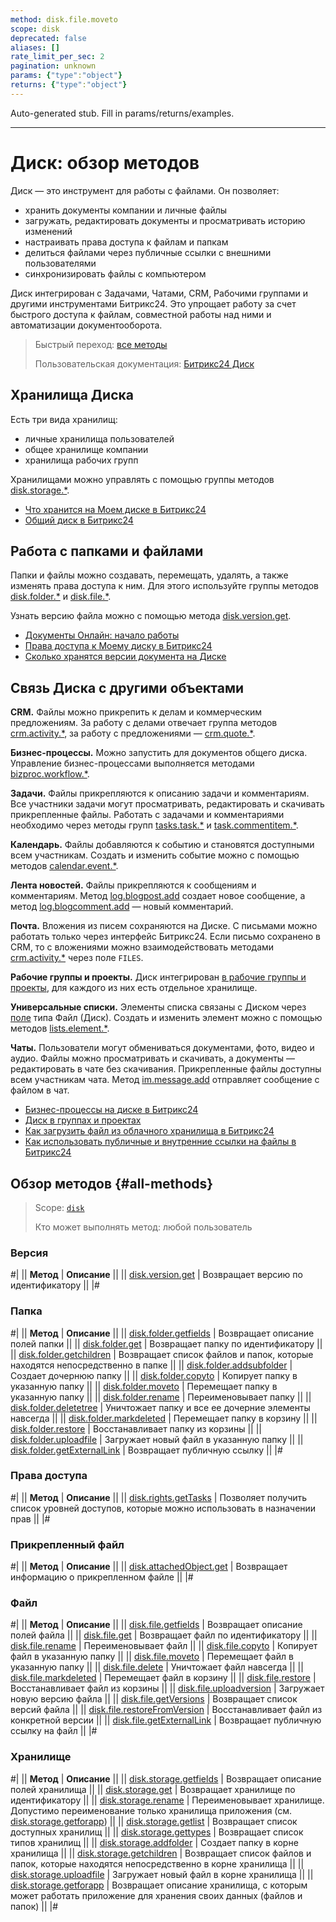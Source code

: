 ```yaml
---
method: disk.file.moveto
scope: disk
deprecated: false
aliases: []
rate_limit_per_sec: 2
pagination: unknown
params: {"type":"object"}
returns: {"type":"object"}
---
```


Auto-generated stub. Fill in params/returns/examples.

---

# Диск: обзор методов

Диск — это инструмент для работы с файлами. Он позволяет:

- хранить документы компании и личные файлы
- загружать, редактировать документы и просматривать историю изменений
- настраивать права доступа к файлам и папкам 
- делиться файлами через публичные ссылки с внешними пользователями
- синхронизировать файлы с компьютером

Диск интегрирован с Задачами, Чатами, CRM, Рабочими группами и другими инструментами Битрикс24. Это упрощает работу за счет быстрого доступа к файлам, совместной работы над ними и автоматизации документооборота.  

> Быстрый переход: [все методы](#all-methods) 
>
> Пользовательская документация: [Битрикс24 Диск](https://helpdesk.bitrix24.ru/open/20811344/)

## Хранилища Диска

Есть три вида хранилищ:

- личные хранилища пользователей
- общее хранилище компании
- хранилища рабочих групп

Хранилищами можно управлять с помощью группы методов [disk.storage.*](./storage/index.md).



- [Что хранится на Моем диске в Битрикс24](https://helpdesk.bitrix24.ru/open/18634620/)
- [Общий диск в Битрикс24](https://helpdesk.bitrix24.ru/open/19228208/)



## Работа с папками и файлами

Папки и файлы можно создавать, перемещать, удалять, а также изменять права доступа  к ним. Для этого используйте группы методов [disk.folder.*](./folder/index.md) и [disk.file.*](./file/index.md).

Узнать версию файла можно с помощью метода [disk.version.get](./version/disk-version-get.md).



- [Документы Онлайн: начало работы](https://helpdesk.bitrix24.ru/open/20338924/)
- [Права доступа к Моему диску в Битрикс24](https://helpdesk.bitrix24.ru/open/19492254/)
- [Сколько хранятся версии документа на Диске](https://helpdesk.bitrix24.ru/open/18869612/)



## Связь Диска с другими объектами

**CRM.** Файлы можно прикрепить к делам и коммерческим предложениям. За работу с делами отвечает группа методов [crm.activity.*](../crm/timeline/activities/index.md), за работу с предложениями — [crm.quote.*](../crm/quote/crm-quote-add.md).

**Бизнес-процессы.** Можно запустить для документов общего диска. Управление бизнес-процессами выполняется методами [bizproc.workflow.*](../bizproc/index.md).

**Задачи.** Файлы прикрепляются к описанию задачи и комментариям. Все участники задачи могут просматривать, редактировать и скачивать прикрепленные файлы. Работать с задачами и комментариями необходимо через методы групп [tasks.task.*](../tasks/index.md) и [task.commentitem.*](../tasks/comment-item/index.md). 

**Календарь.** Файлы добавляются к событию и становятся доступными всем участникам. Создать и изменить событие можно с помощью методов [calendar.event.*](../calendar/index.md).

**Лента новостей.** Файлы прикрепляются к сообщениям и комментариям. Метод [log.blogpost.add](../log/log-blogpost-add.md) создает новое сообщение, а метод [log.blogcomment.add](../log/log-blogcomment-add.md) — новый комментарий.

**Почта.** Вложения из писем сохраняются на Диске. С письмами можно работать только через интерфейс Битрикс24. Если письмо сохранено в CRM, то с вложениями можно взаимодействовать методами [crm.activity.*](../crm/timeline/activities/index.md) через поле `FILES`. 

**Рабочие группы и проекты.** Диск интегрирован [в рабочие группы и проекты](../sonet-group/sonet-group-create.md), для каждого из них есть отдельное хранилище.

**Универсальные списки.** Элементы списка связаны с Диском через [поле](../lists/fields/index.md) типа Файл (Диск). Создать и изменить элемент можно с помощью методов [lists.element.*](../lists/elements/index.md).

**Чаты.** Пользователи могут обмениваться документами, фото, видео и аудио. Файлы можно просматривать и скачивать, а документы — редактировать в чате без скачивания. Прикрепленные файлы доступны всем участникам чата. Метод [im.message.add](../chats/messages/im-message-add.md) отправляет сообщение с файлом в чат.



- [Бизнес-процессы на диске в Битрикс24](https://helpdesk.bitrix24.ru/open/20703790/)
- [Диск в группах и проектах](https://helpdesk.bitrix24.ru/open/16697770/)
- [Как загрузить файл из облачного хранилища в Битрикс24](https://helpdesk.bitrix24.ru/open/19545084/)
- [Как использовать публичные и внутренние ссылки на файлы в Битрикс24](https://helpdesk.bitrix24.ru/open/19096030/)



## Обзор методов {#all-methods}

> Scope: [`disk`](../scopes/permissions.md)
>
> Кто может выполнять метод: любой пользователь

### Версия

#|
|| **Метод** | **Описание** ||
|| [disk.version.get](version/disk-version-get.md) | Возвращает версию по идентификатору ||
|#

### Папка

#|
|| **Метод** | **Описание** ||
|| [disk.folder.getfields](folder/disk-folder-get-fields.md) | Возвращает описание полей папки ||
|| [disk.folder.get](folder/disk-folder-get.md) | Возвращает папку по идентификатору ||
|| [disk.folder.getchildren](folder/disk-folder-get-children.md) | Возвращает список файлов и папок, которые находятся непосредственно в папке ||
|| [disk.folder.addsubfolder](folder/disk-folder-add-subfolder.md) | Создает дочернюю папку ||
|| [disk.folder.copyto](folder/disk-folder-copy-to.md) | Копирует папку в указанную папку ||
|| [disk.folder.moveto](folder/disk-folder-move-to.md) | Перемещает папку в указанную папку ||
|| [disk.folder.rename](folder/disk-folder-rename.md) | Переименовывает папку ||
|| [disk.folder.deletetree](folder/disk-folder-delete-tree.md) | Уничтожает папку и все ее дочерние элементы навсегда ||
|| [disk.folder.markdeleted](folder/disk-folder-mark-deleted.md) | Перемещает папку в корзину ||
|| [disk.folder.restore](folder/disk-folder-restore.md) | Восстанавливает папку из корзины ||
|| [disk.folder.uploadfile](folder/disk-folder-upload-file.md) | Загружает новый файл в указанную папку ||
|| [disk.folder.getExternalLink](folder/disk-folder-get-external-link.md) | Возвращает публичную ссылку ||
|#

### Права доступа

#|
|| **Метод** | **Описание** ||
|| [disk.rights.getTasks](rights/disk-rights-get-tasks.md) | Позволяет получить список уровней доступов, которые можно использовать в назначении прав ||
|#

### Прикрепленный файл

#|
|| **Метод** | **Описание** ||
|| [disk.attachedObject.get](attached-object/disk-attached-object-get.md) | Возвращает информацию о прикрепленном файле ||
|#

### Файл

#|
|| **Метод** | **Описание** ||
|| [disk.file.getfields](file/disk-file-get-fields.md) | Возвращает описание полей файла ||
|| [disk.file.get](file/disk-file-get.md) | Возвращает файл по идентификатору ||
|| [disk.file.rename](file/disk-file-rename.md) | Переименовывает файл ||
|| [disk.file.copyto](file/disk-file-copy-to.md) | Копирует файл в указанную папку ||
|| [disk.file.moveto](file/disk-file-move-to.md) | Перемещает файл в указанную папку ||
|| [disk.file.delete](file/disk-file-delete.md) | Уничтожает файл навсегда ||
|| [disk.file.markdeleted](file/disk-file-mark-deleted.md) | Перемещает файл в корзину ||
|| [disk.file.restore](file/disk-file-restore.md) | Восстанавливает файл из корзины ||
|| [disk.file.uploadversion](file/disk-file-upload-version.md) | Загружает новую версию файла ||
|| [disk.file.getVersions](file/disk-file-get-versions.md) | Возвращает список версий файла ||
|| [disk.file.restoreFromVersion](file/disk-file-restore-from-version.md) | Восстанавливает файл из конкретной версии ||
|| [disk.file.getExternalLink](file/disk-file-get-external-link.md) | Возвращает публичную ссылку на файл ||
|#

### Хранилище

#|
|| **Метод** | **Описание** ||
|| [disk.storage.getfields](storage/disk-storage-get-fields.md) | Возвращает описание полей хранилища ||
|| [disk.storage.get](storage/disk-storage-get.md) | Возвращает хранилище по идентификатору ||
|| [disk.storage.rename](storage/disk-storage-rename.md) | Переименовывает хранилище. Допустимо переименование только хранилища приложения (см. [disk.storage.getforapp](storage/disk-storage-get-for-app.md)) ||
|| [disk.storage.getlist](storage/disk-storage-get-list.md) | Возвращает список доступных хранилищ ||
|| [disk.storage.gettypes](storage/disk-storage-get-types.md) | Возвращает список типов хранилищ ||
|| [disk.storage.addfolder](storage/disk-storage-add-folder.md) | Создает папку в корне хранилища ||
|| [disk.storage.getchildren](storage/disk-storage-get-children.md) | Возвращает список файлов и папок, которые находятся непосредственно в корне хранилища ||
|| [disk.storage.uploadfile](storage/disk-storage-upload-file.md) | Загружает новый файл в корне хранилища ||
|| [disk.storage.getforapp](storage/disk-storage-get-for-app.md) | Возвращает описание хранилища, с которым может работать приложение для хранения своих данных (файлов и папок) ||
|#
